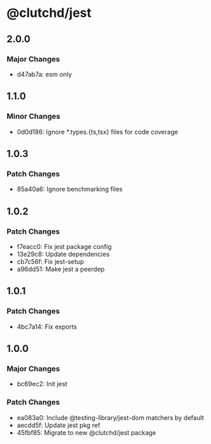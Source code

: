 # @clutchd/jest

## 2.0.0

### Major Changes

- d47ab7a: esm only

## 1.1.0

### Minor Changes

- 0d0d186: Ignore \*.types.{ts,tsx} files for code coverage

## 1.0.3

### Patch Changes

- 85a40a6: Ignore benchmarking files

## 1.0.2

### Patch Changes

- f7eacc0: Fix jest package config
- 13e29c8: Update dependencies
- cb7c56f: Fix jest-setup
- a96dd51: Make jest a peerdep

## 1.0.1

### Patch Changes

- 4bc7a14: Fix exports

## 1.0.0

### Major Changes

- bc69ec2: Init jest

### Patch Changes

- ea083a0: Include @testing-library/jest-dom matchers by default
- aecdd5f: Update jest pkg ref
- 45fbf85: Migrate to new @clutchd/jest package
